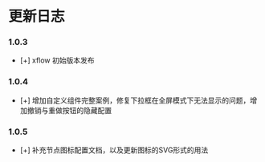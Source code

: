 # 更新日志

### 1.0.3
- [+] xflow 初始版本发布

### 1.0.4
- [+] 增加自定义组件完整案例，修复下拉框在全屏模式下无法显示的问题，增加撤销与重做按钮的隐藏配置

### 1.0.5
- [+] 补充节点图标配置文档，以及更新图标的SVG形式的用法
